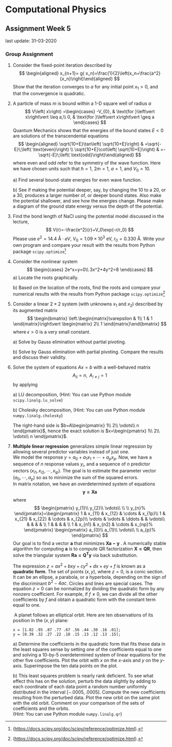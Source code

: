 # Computational Physics

## Assignment Week 5

last update: 31-03-2020

### Group Assignment

1. Consider the fixed-point iteration described by
    $$
    \begin{aligned}
    x_{n+1}= g( x_n)=\frac{1}{2}\left(x_n+\frac{a^2}{x_n}\right)\end{aligned}
    $$
    Show that the iteration converges to $a$ for any initial point $x_1 > 0$, and that the convergence is quadratic.

2. A particle of mass $m$ is bound within a 1-D square well of radius $a$
    $$
    V\left(  x\right)  =\begin{cases}
    -V_{0}, & \text{for }\left\vert x\right\vert \leq a,\\
    0, & \text{for }\left\vert x\right\vert \geq a
    \end{cases}
    $$
    Quantum Mechanics shows that the energies of the bound states $E<0$ are solutions of the transcendental equations
    $$
    \begin{aligned}
    \sqrt{10+E}\tan\left(  \sqrt{10+E}\right)    & =\sqrt{-E}\;\left(
    \text{even}\right)  \\
    \sqrt{10+E}\cot\left(  \sqrt{10+E}\right)    & =-\sqrt{-E}\;\left(  \text{odd}\right)\end{aligned}
    $$
    where even and odd refer to the symmetry of the wave function. Here we have chosen units such that $\hbar=1,$ $2m=1,$ $a=1$, and $V_{0}=10.$

    a) Find several bound-state energies for even wave function.

    b) See if making the potential deeper, say, by changing the 10 to a 20, or a 30, produces a larger number of, or deeper bound states. Also make the potential shallower, and see how the energies change. Please make a diagram of the ground state energy versus the depth of the potential.

3. Find the bond length of NaCl using the potential model discussed in the lecture, 
    $$
    V(r)=-\frac{e^2}{r}+V_0\exp(-r/r_0)
    $$
    Please use $e^2=14.4$ $\text{Å}\cdot eV$, $V_0=1.09\times 10^3 \text{ eV}$, $r_0=0.330\text{ Å}$. Write your own program and compare your result with the results from Python package `scipy.optimize`[^1]
   

4. Consider the nonlinear system 
    $$
    \begin{cases}
    2e^x+y=0\\
    3x^2+4y^2=8
    \end{cases}
    $$
    a) Locate the roots graphically.

    b) Based on the location of the roots, find the roots and compare your numerical results with the results from Python package `scipy.optimize`[^1]

    [^1]: (https://docs.scipy.org/doc/scipy/reference/optimize.html).

5. Consider a linear $2\times 2$ system (with unknowns $x_1$ and $x_2$) described by its augmented matrix 
    $$
    \begin{bmatrix}
    \left.\begin{matrix}\varepsilon & 1\\
    1 & 1
    \end{matrix}\right\vert
    \begin{matrix}
    2\\
    1
    \end{matrix}\end{bmatrix}
    $$
    where $\epsilon > 0$ is a very small constant.

    a) Solve by Gauss elimination without partial pivoting.

    b) Solve by Gauss elimination with partial pivoting. Compare the results and discuss their validity.

6. Solve the system of equations $Ax=b$ with a well-behaved matrix
    $$
    A_{ii}=n,\text{ }A_{i\neq j}=1
    $$
    by applying 

    a) LU decomposition, (Hint: You can use Python module `scipy.linalg.lu_solve`)

    b) Cholesky decomposition, (Hint: You can use Python module `numpy.linalg.cholesky`)

    The right-hand side is $b=A\begin{pmatrix}
    1\\
    2\\
    \vdots\\
    n
    \end{pmatrix}$, hence the exact solution is $x=\begin{pmatrix}
    1\\
    2\\
    \vdots\\
    n
    \end{pmatrix}$.

7. **Multiple linear regression** generalizes simple linear regression by allowing several predictor variables instead of just one.    
   We model the response $y=a_{0}+a_{1}x_{1}+\cdots+a_{p}x_{p}$. Now, we have a sequence of $n$ response values $y_{i}$, and a sequence of $n$ predictor vectors $(x_{i1},x_{i2},\cdots,x_{ip})$. The goal is to estimate the parameter vector $(a_{0},\cdots,a_{p})$ so as to minimize the sum of the squared errors.   
   In matrix notation, we have an overdetermined system of equations 
   $$
   \mathbf{y=X a}
   $$
   where
   $$
   \begin{pmatrix}
   y_{1}\\
   y_{2}\\
   \vdots\\
   \\
   \\
   y_{n}%
   \end{pmatrix}=\begin{pmatrix}
   1 & x_{11} & x_{12} & \cdots & x_{1p}\\
   1 & x_{21} & x_{22} & \cdots & x_{2p}\\
   \vdots & \vdots & \ddots &  & \vdots\\
   &  &  &  & \\
   1 &  &  &  & \\
   1 & x_{n1} & x_{n2} & \cdots & x_{np}%
   \end{pmatrix} \begin{pmatrix}
   a_{0}\\
   a_{1}\\
   \vdots\\
   \\
   a_{p}%
   \end{pmatrix}
   $$
   Our goal is to find a vector $\mathbf{a}$ that minimizes $\mathbf{Xa-y}$ . A numerically stable algorithm for computing $\mathbf{a}$ is to compute QR factorization $\mathbf{X=QR}$, then solve the triangular system $\mathbf{Ra=Q^{T}y}$ via back substitution.

   The expression $z = ax^{2} +bxy +cy^{2} +dx +ey +f$ is known as a **quadratic form**. The set of points $(x, y)$, where $z = 0$, is a conic section. It can be an ellipse, a parabola, or a hyperbola, depending on the sign of the discriminant $b^{2}-4ac$. Circles and lines are special cases. The equation $z
    = 0$ can be normalized by dividing the quadratic form by any nonzero coefficient. For example, if $f\neq0$, we can divide all the other coefficients by $f$ and obtain a quadratic form with the constant term equal to one.

    ​	A planet follows an elliptical orbit. Here are ten observations of its position in the $(x, y)$ plane:

    ```
    x = [1.02 .95 .87 .77 .67 .56 .44 .30 .16 .01];
    y = [0.39 .32 .27 .22 .18 .15 .13 .12 .13 .15];
    ```

    a) Determine the coefficients in the quadratic form that fits these data in the least squares sense by setting one of the coefficients equal to one and solving a 10-by-5 overdetermined system of linear equations for the other five coefficients. Plot the orbit with $x$ on the $x$-axis and $y$ on the $y$-axis. Superimpose the ten data points on the plot.

    b) This least squares problem is nearly rank deficient. To see what effect this has on the solution, perturb the data slightly by adding to each coordinate of each data point a random number uniformly distributed in the interval $[-.0005, .0005]$. Compute the new coefficients resulting from the perturbed data. Plot the new orbit on the same plot with the old orbit. Comment on your comparison of the sets of coefficients and the orbits.    
    (Hint:  You can use Python module `numpy.linalg.qr`)